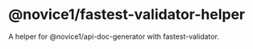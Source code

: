 # @novice1/fastest-validator-helper
A helper for @novice1/api-doc-generator with fastest-validator.
